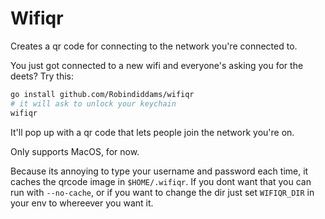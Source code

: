 # Wifiqr

Creates a qr code for connecting to the network you're connected to.

You just got connected to a new wifi and everyone's asking you for the deets? Try this:

```bash
go install github.com/Robindiddams/wifiqr
# it will ask to unlock your keychain
wifiqr
```
It'll pop up with a qr code that lets people join the network you're on.

Only supports MacOS, for now.

Because its annoying to type your username and password each time, it caches the qrcode image in `$HOME/.wifiqr`. If you dont want that you can run with `--no-cache`, or if you want to change the dir just set `WIFIQR_DIR` in your env to whereever you want it.
